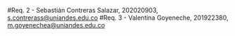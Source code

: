 #Req. 2 - Sebastián Contreras Salazar, 202020903, s.contrerass@uniandes.edu.co
#Req. 3 - Valentina Goyeneche, 201922380, m.goyenechea@uniandes.edu.co